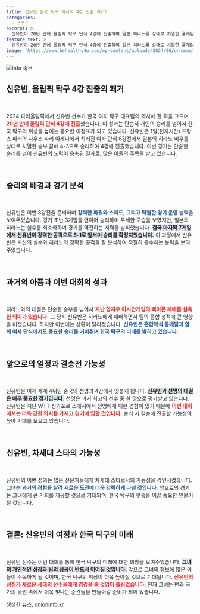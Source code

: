 ```yaml
---
title: 신유빈 한국 탁구 역사적 4강 진출 쾌거!
categories:
  - 스포츠
excerpt: >
  신유빈이 20년 만에 올림픽 탁구 단식 4강에 진출하며 일본 히라노를 상대로 치열한 풀게임 끝에 승리! 결승 진출을 향한 새롭고도 도전적인 여정이 시작된다. 클릭해서 그 흥미진진한 이야기를 만나보세요!
feature_text: >
  신유빈이 20년 만에 올림픽 탁구 단식 4강에 진출하며 일본 히라노를 상대로 치열한 풀게임 끝에 승리! 결승 진출을 향한 새롭고도 도전적인 여정이 시작된다. 클릭해서 그 흥미진진한 이야기를 만나보세요!
image: 'https://www.behealthy4u.com/wp-content/uploads/2024/06/unnamed-file.png'
---
```


<p><img src="https://www.behealthy4u.com/wp-content/uploads/2024/06/unnamed-file.png" alt="info 속보" /></p>

<h2 data-ke-size="size26">신유빈, 올림픽 탁구 4강 진출의 쾌거</h2>

<p data-ke-size="size16">&nbsp;</p>

<p>2024 파리올림픽에서 신유빈 선수가 한국 여자 탁구 대표팀의 역사에 한 획을 그으며 <b><span style="color: #ee2323;">20년 만에 올림픽 단식 4강에 진출</span></b>했습니다. 이 성과는 단순히 개인의 승리를 넘어서 한국 탁구의 위상을 높이는 중요한 이정표가 되고 있습니다. 신유빈은 1일(현지시간) 프랑스 파리의 사우스 파리 아레나에서 치러진 여자 단식 8강전에서 일본의 히라노 미우를 상대로 치열한 승부 끝에 4-3으로 승리하여 4강에 진출했습니다. 이번 경기는 단순한 승리를 넘어 신유빈의 노력이 응축된 결과로, 많은 이들의 주목을 받고 있습니다.</p>

<p><br></p>

<h2 data-ke-size="size26">승리의 배경과 경기 분석</h2>

<p data-ke-size="size16">&nbsp;</p>

<p>신유빈은 이번 8강전을 준비하며 <b><span style="color: #1a5490;">강력한 파워와 스피드, 그리고 탁월한 경기 운영 능력</span></b>을 보여주었습니다. 경기 초반 3게임을 연이어 승리하며 우세한 모습을 보였지만, 일본의 히라노는 실수를 최소화하며 경기를 역전하는 저력을 발휘했습니다. <b><span style="background-color: #21538527;">결국 마지막 7게임에서 신유빈이 강력한 공격으로 5-1로 앞서며 승리를 확정지었습니다.</span></b> 이 과정에서 신유빈은 자신의 실수와 히라노의 정확한 공격을 잘 분석하여 적절히 응수하는 능력을 보여 주었습니다.</p>

<p><br></p>

<h2 data-ke-size="size26">과거의 아픔과 이번 대회의 성과</h2>

<p data-ke-size="size16">&nbsp;</p>

<p>히라노와의 대결은 단순한 승부를 넘어서 <b><span style="color: #ee2323;">지난 항저우 아시안게임의 뼈아픈 패배를 설욕한 의미가 있습니다.</span></b> 그 당시 신유빈은 히라노에게 패배하면서 팀의 종합 성적에 큰 영향을 미쳤습니다. 하지만 이번에는 상황이 달라졌습니다. <b><span style="color: #1a5490;">신유빈은 혼합복식 동메달과 함께 여자 단식에서도 중요한 승리를 거머쥐며 한국 탁구의 미래를 밝히고 있습니다.</span></b></p>

<p><br></p>

<h2 data-ke-size="size26">앞으로의 일정과 결승전 가능성</h2>

<p data-ke-size="size16">&nbsp;</p>

<p>신유빈은 이제 세계 4위인 중국의 천멍과 4강에서 맞붙게 됩니다. <b><span style="background-color: #21538527;">신유빈과 천멍의 대결은 매우 중요한 경기입니다.</span></b> 천멍은 과거 최고의 선수 중 한 명으로 평가받고 있습니다. 신유빈은 지난 WTT 싱가포르 스매시에서 천멍에게 패한 경험이 있기 때문에 <b><span style="color: #ee2323;">이번 대회에서는 더욱 강한 의지를 가지고 경기에 임할 것입니다.</span></b> 승리 시 결승에 진출할 가능성이 높아 기대를 모으고 있습니다.</p>

<p><br></p>

<h2 data-ke-size="size26">신유빈, 차세대 스타의 가능성</h2>

<p data-ke-size="size16">&nbsp;</p>

<p>신유빈의 이번 성과는 많은 전문가들에게 차세대 스타로서의 가능성을 각인시켰습니다. <b><span style="color: #1a5490;">그녀는 과거의 경험을 살려 새로운 도전에 더욱 강력하게 나설 것입니다.</span></b> 앞으로의 경기는 그녀에게 큰 기회를 제공할 것으로 기대되며, 한국 탁구의 부흥을 이끌 중요한 인물이 될 것입니다.</p>

<p><br></p>

<h2 data-ke-size="size26">결론: 신유빈의 여정과 한국 탁구의 미래</h2>

<p data-ke-size="size16">&nbsp;</p>

<p>신유빈 선수는 이번 대회를 통해 한국 탁구의 미래에 대한 희망을 보여주었습니다. <b><span style="background-color: #21538527;">그녀의 개인적인 성장과 팀의 성공이 반드시 이어질 것입니다.</span></b> 앞으로 그녀의 행보에 많은 이들이 주목하게 될 것이며, 한국 탁구의 위상이 더욱 높아질 것으로 기대됩니다. <b><span style="color: #ee2323;">신유빈의 성취가 새로운 세대의 선수들에게 영감을 줄 것임이 틀림없습니다.</span></b> 현재 그녀는 팬과 국가의 응원 속에서 더욱 빛나는 순간들을 만들어갈 준비가 되어 있습니다.</p>
생생한 뉴스, <a href="https://onioninfo.kr" rel="dofollow">onioninfo.kr</a>


